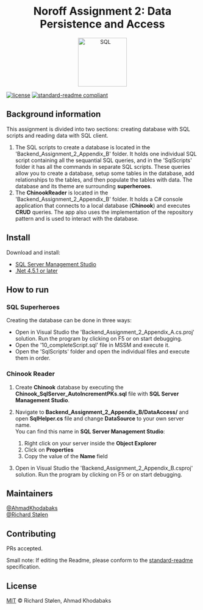 <div align="center">
    <h1>Noroff Assignment 2: Data Persistence and Access</h1>
    <img src="https://cdn-icons-png.flaticon.com/512/4248/4248443.png" width="128" alt="SQL">
</div>

[![license](https://img.shields.io/badge/License-MIT-green.svg)](LICENSE)
[![standard-readme compliant](https://img.shields.io/badge/readme%20style-standard-brightgreen.svg?style=flat-square)](https://github.com/RichardLitt/standard-readme)

## Background information
This assignment is divided into two sections: creating database with SQL scripts and reading data with SQL client.

1. The SQL scripts to create a database is located in the 'Backend_Assignment_2_Appendix_B' folder. It holds one individual SQL script containing all the sequantial SQL queries, and in the 'SqlScripts' folder it has all the commands in separate SQL scripts.  These queries allow you to create a database, setup some tables in the database, add relationships to the tables, and then populate the tables with data. The database and its theme are surrounding **superheroes**.
2. The **ChinookReader** is located in the 'Backend_Assignment_2_Appendix_B' folder. It holds a C# console application that connects to a local database (**Chinook**) and executes **CRUD** queries. The app also uses the implementation of the repository pattern and is used to interact with the database.

## Install
Download and install: 
* [SQL Server Management Studio](https://docs.microsoft.com/en-us/sql/ssms/download-sql-server-management-studio-ssms?view=sql-server-ver15)
* [.Net 4.5.1 or later](https://dotnet.microsoft.com/en-us/download/dotnet)

## How to run

### SQL Superheroes
Creating the database can be done in three ways:
* Open in Visual Studio the 'Backend_Assignment_2_Appendix_A.cs.proj' solution. Run the program by clicking on F5 or on start debugging.
* Open the '10_completeScript.sql' file in MSSM and execute it.
* Open the 'SqlScripts' folder and open the individual files and execute them in order.


### Chinook Reader

1. Create **Chinook** database by executing the **Chinook_SqlServer_AutoIncrementPKs.sql** file with **SQL Server Management Studio**.

2. Navigate to **Backend_Assignment_2_Appendix_B/DataAccess/** and open **SqlHelper.cs** file and change **DataSource** to your own server name.  
  You can find this name in **SQL Server Management Studio**:
    1. Right click on your server inside the **Object Explorer**
    2. Click on **Properties**
    3. Copy the value of the **Name** field

3. Open in Visual Studio the 'Backend_Assignment_2_Appendix_B.csproj' solution. Run the program by clicking on F5 or on start debugging.




## Maintainers

[@AhmadKhodabaks](https://github.com/AhmadKhodabaks/)\
[@Richard Stølen](https://gitlab.com/richardstolen)

## Contributing

PRs accepted.

Small note: If editing the Readme, please conform to the [standard-readme](https://github.com/RichardLitt/standard-readme) specification.

## License

[MIT](../LICENSE) © Richard Stølen, Ahmad Khodabaks
